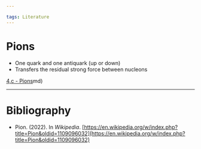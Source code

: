 ```yaml
---

tags: Literature 
---
```


# Pions

- One quark and one antiquark (up or down)
- Transfers the residual strong force between nucleons

[4,c - Pions](4,c%20-%20Pions.md)md)

---

# Bibliography

- Pion. (2022). In _Wikipedia_. [https://en.wikipedia.org/w/index.php?title=Pion&oldid=1109096032](https://en.wikipedia.org/w/index.php?title=Pion&oldid=1109096032)